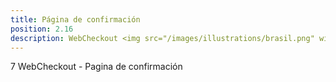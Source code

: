 ```yaml
---
title: Página de confirmación
position: 2.16
description: WebCheckout <img src="/images/illustrations/brasil.png" width="50">
---
```


7 WebCheckout - Pagina de confirmación
